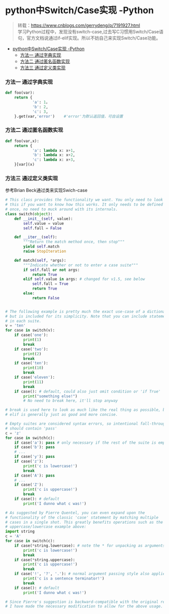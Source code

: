 # python中Switch/Case实现 -Python
> 转载：https://www.cnblogs.com/gerrydeng/p/7191927.html  
学习Python过程中，发现没有switch-case,过去写C习惯用Switch/Case语句，官方文档说通过if-elif实现。所以不妨自己来实现Switch/Case功能。


<!-- @import "[TOC]" {cmd="toc" depthFrom=1 depthTo=6 orderedList=false} -->

<!-- code_chunk_output -->

- [python中Switch/Case实现 -Python](#python中switchcase实现-python)
    - [方法一 通过字典实现](#方法一-通过字典实现)
    - [方法二 通过匿名函数实现](#方法二-通过匿名函数实现)
    - [方法三 通过定义类实现](#方法三-通过定义类实现)

<!-- /code_chunk_output -->

### 方法一 通过字典实现
```python
def foo(var):
    return {
            'a': 1，
            'b': 2,
            'c': 3,
    }.get(var,'error')    #'error'为默认返回值，可自设置
```

### 方法二 通过匿名函数实现

```python
def foo(var,x):
    return {
            'a': lambda x: x+1,
            'b': lambda x: x+2,
            'c': lambda x: x+3, 
    }[var](x)
```

### 方法三 通过定义类实现
  
参考Brian Beck通过类来实现Swich-case

```python
# This class provides the functionality we want. You only need to look at
# this if you want to know how this works. It only needs to be defined
# once, no need to muck around with its internals.
class switch(object):
    def __init__(self, value):
        self.value = value
        self.fall = False

    def __iter__(self):
        """Return the match method once, then stop"""
        yield self.match
        raise StopIteration

    def match(self, *args):
        """Indicate whether or not to enter a case suite"""
        if self.fall or not args:
            return True
        elif self.value in args: # changed for v1.5, see below
            self.fall = True
            return True
        else:
            return False


# The following example is pretty much the exact use-case of a dictionary,
# but is included for its simplicity. Note that you can include statements
# in each suite.
v = 'ten'
for case in switch(v):
    if case('one'):
        print(1)
        break
    if case('two'):
        print(2)
        break
    if case('ten'):
        print(10)
        break
    if case('eleven'):
        print(11)
        break
    if case(): # default, could also just omit condition or 'if True'
        print("something else!")
        # No need to break here, it'll stop anyway

# break is used here to look as much like the real thing as possible, but
# elif is generally just as good and more concise.

# Empty suites are considered syntax errors, so intentional fall-throughs
# should contain 'pass'
c = 'z'
for case in switch(c):
    if case('a'): pass # only necessary if the rest of the suite is empty
    if case('b'): pass
    # ...
    if case('y'): pass
    if case('z'):
        print('c is lowercase!')
        break
    if case('A'): pass
    # ...
    if case('Z'):
        print('c is uppercase!')
        break
    if case(): # default
        print('I dunno what c was!')

# As suggested by Pierre Quentel, you can even expand upon the
# functionality of the classic 'case' statement by matching multiple
# cases in a single shot. This greatly benefits operations such as the
# uppercase/lowercase example above:
import string
c = 'A'
for case in switch(c):
    if case(*string.lowercase): # note the * for unpacking as arguments
        print('c is lowercase!')
        break
    if case(*string.uppercase):
        print('c is uppercase!')
        break
    if case('!', '?', '.'): # normal argument passing style also applies
        print('c is a sentence terminator!')
        break
    if case(): # default
        print('I dunno what c was!')

# Since Pierre's suggestion is backward-compatible with the original recipe,
# I have made the necessary modification to allow for the above usage.
```